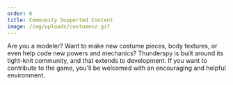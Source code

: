 ```yaml
---
order: 6
title: Community Supported Content
image: /img/uploads/costumesz.gif
---
```

Are you a modeler? Want to make new costume pieces, body textures, or even help code new powers and mechanics? Thunderspy is built around its tight-knit community, and that extends to development. If you want to contribute to the game, you'll be welcomed with an encouraging and helpful environment.